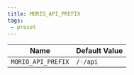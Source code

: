 ```yaml
---
title: MORIO_API_PREFIX
tags:
 - preset
---
```





<!-- MORIO_AUTO_GENERATED_CONTENT_STARTS - Manual changes made below will be overwritten -->
| Name | Default Value |
|------|---------------|
| `MORIO_API_PREFIX` | `/-/api` |
<!-- MORIO_AUTO_GENERATED_CONTENT_ENDS - Manual changes made above will be overwritten -->
